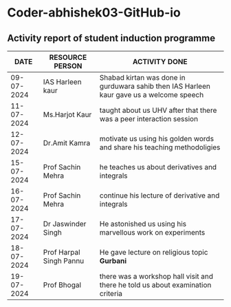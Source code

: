 # Coder-abhishek03-GitHub-io
## Activity report of student induction programme 
| DATE | RESOURCE PERSON | ACTIVITY DONE |
| ---------- | ----------- | --------- | 
| 09-07-2024 | IAS Harleen kaur |Shabad kirtan was done in gurduwara sahib then IAS Harleen kaur gave us a welcome speech |
| 11-07-2024 | Ms.Harjot Kaur | taught about us UHV after that there was a peer interaction session |
| 12-07-2024 | Dr.Amit Kamra | motivate us using his golden words and share his teaching methodoligies|
| 15-07-2024 | Prof Sachin Mehra |he teaches us about derivatives and integrals |
| 16-07-2024 | Prof Sachin Mehra | continue his lecture of derivative and integrals |
| 17-07-2024 | Dr Jaswinder Singh | He astonished us using his marvellous work on experiments |
| 18-07-2024 | Prof Harpal Singh Pannu | He gave lecture on religious topic **Gurbani** |
| 19-07-2024 | Prof Bhogal | there was a workshop hall visit and there he told us about examination criteria |
